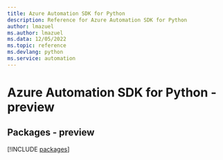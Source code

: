 ```yaml
---
title: Azure Automation SDK for Python
description: Reference for Azure Automation SDK for Python
author: lmazuel
ms.author: lmazuel
ms.data: 12/05/2022
ms.topic: reference
ms.devlang: python
ms.service: automation
---
```

# Azure Automation SDK for Python - preview
## Packages - preview
[!INCLUDE [packages](automation-index.md)]